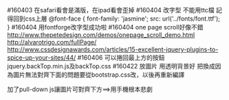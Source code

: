 
#160403
在safari看會是滿版，在ipad看會歪掉
#160404
改字型 不能用ttc檔 記得回到css上層
@font-face {
  font-family: 'jasmine';
  src: url('../fonts/font.ttf');
}
#160404
用fontforge改字型成功啦
#160404
one page scroll好像不錯
http://www.thepetedesign.com/demos/onepage_scroll_demo.html
http://alvarotrigo.com/fullPage/
http://www.cssdesignawards.com/articles/15-excellent-jquery-plugins-to-spice-up-your-sites/44/
#160406
可以捲回最上方的按鈕jquery.backTop.min.js及backTop.css
#160422
放圖片 用透明背景好
把<link href="css/bootstrap.min.css" rel="stylesheet">換成<link href="css/bootstrap.css" rel="stylesheet">因為圖片無法對齊下面的問題要從bootstrap.css改，以後再重新編譯

加了pull-down js讓圖片可對齊下方==>用手機根本悲劇
<script type="text/javascript">
//for each element that is classed as 'pull-down', set its margin-top to the difference between its own height and the height of its parent
$('.pull-down').each(function() {
  var $this=$(this);
  $this.css('margin-top', $this.parent().height()-$this.height())
});</script>
</body>
